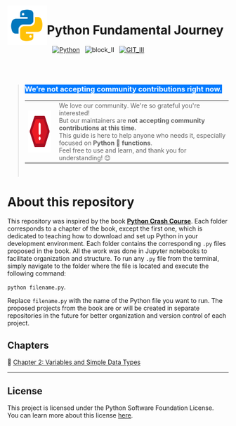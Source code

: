<br>

<img align="left" width="90" height="90" src="figures/Python.png">
<p vertical-align="middle"><h1>Python Fundamental Journey</h1></p>

&nbsp;&nbsp;&nbsp;&nbsp;&nbsp;&nbsp;&nbsp;&nbsp;&nbsp;&nbsp;&nbsp;&nbsp;&nbsp;&nbsp;&nbsp;&nbsp;&nbsp;&nbsp;&nbsp;&nbsp;&nbsp;&nbsp;&nbsp;&nbsp;&nbsp;&nbsp;[![Python](https://img.shields.io/badge/Python%203.13.5%20-version-grey?style=for-the-badge&labelColor=blue&logo=python&logoColor=f6e60e&cacheSeconds=3619)](https://www.python.org/)
&nbsp;&nbsp;![block_II](https://img.shields.io/badge/Contributions-PAUSED-db3e1a?style=for-the-badge&labelColor=grey&cacheSeconds=3619)
&nbsp;&nbsp;[![GIT_III](https://img.shields.io/badge/Exercises%20check-RUNNIG-green?style=for-the-badge&labelColor=grey&logo=github&logoColor=white&cacheSeconds=3619)](https://github.com/Francionlj/pyfundamentals-journey/actions)

<br>

<br>

> <h3><mark style="background-color:#007BFF; color:white;"><b>We’re not accepting community contributions right now.</b></mark></h3>
> <table>
>   <tr>
>     <td>
>       <img align="left" width="95" height="95" src="figures/attention.png" alt="Atenção" />
>     </td>
>     <td style="padding-left: 10px;">
>       We love our community. We're so grateful you're interested!<br />
>       But our maintainers are <b>not accepting community contributions at this time.</b><br />
>       This guide is here to help anyone who needs it, especially focused on <b>Python 🐍 functions</b>.<br />
>       Feel free to use and learn, and thank you for understanding! 😊
>     </td>
>   </tr>
> </table>
>
> <br>


# About this repository

This repository was inspired by the book **[Python Crash Course](https://www.amazon.com.br/Python-Crash-Course-3rd-English-ebook/dp/B09WJX22TV/ref=sr_1_1?adgrpid=84993459327&dib=eyJ2IjoiMSJ9.e-sT28ifb7WAlk_9reTnLo8C8EQbQ90R3_rj4B_NAXjl09kkyrUEJKOSZDOoWq_raKcUDGL-vc96e-Vc5XcBA_4crNNSUs6zQygO4FQGFomgWH99cNeSd2aLjTSVAwLaYRDwKdVw-UUkB0yidG0sJOCFX1gqRdSaDKcx0I3X91XfzXRMrNxOr6I9rsuiDoInH0IwXvRH5EmZQFUy5RMqoA.dZ7NfrcVgyJXqNJ9-Ey-y9vrJuMdCE01-ymX4_ML22g&dib_tag=se&hvadid=426016285901&hvdev=c&hvlocphy=9197548&hvnetw=g&hvqmt=b&hvrand=12482688460270125483&hvtargid=kwd-394541269564&hydadcr=5653_11235203&keywords=curso+intensivo+python&mcid=2d8d4c55b01c311386b48324171756cf&qid=1754678051&refinements=p_n_feature_nine_browse-bin%3A8529758011&rnid=8529757011&s=books&sr=1-1)**. Each folder corresponds to a chapter of the book, except the first one, which is dedicated to teaching how to download and set up Python in your development environment.
Each folder contains the corresponding `.py` files proposed in the book. All the work was done in Jupyter notebooks to facilitate organization and structure. To run any `.py` file from the terminal, simply navigate to the folder where the file is located and execute the following command: 

`python filename.py`.

Replace `filename.py` with the name of the Python file you want to run.
The proposed projects from the book are or will be created in separate repositories in the future for better organization and version control of each project.


## Chapters 

📁 [Chapter 2: Variables and Simple Data Types](./chapter-2)

---
## License

This project is licensed under the Python Software Foundation License.  
You can learn more about this license [here](https://docs.python.org/3/license.html).

